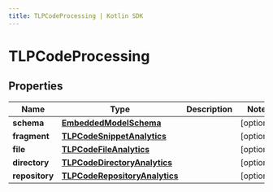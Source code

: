 ```yaml
---
title: TLPCodeProcessing | Kotlin SDK
---
```



# TLPCodeProcessing

## Properties
Name | Type | Description | Notes
------------ | ------------- | ------------- | -------------
**schema** | [**EmbeddedModelSchema**](EmbeddedModelSchema) |  |  [optional]
**fragment** | [**TLPCodeSnippetAnalytics**](TLPCodeSnippetAnalytics) |  |  [optional]
**file** | [**TLPCodeFileAnalytics**](TLPCodeFileAnalytics) |  |  [optional]
**directory** | [**TLPCodeDirectoryAnalytics**](TLPCodeDirectoryAnalytics) |  |  [optional]
**repository** | [**TLPCodeRepositoryAnalytics**](TLPCodeRepositoryAnalytics) |  |  [optional]



